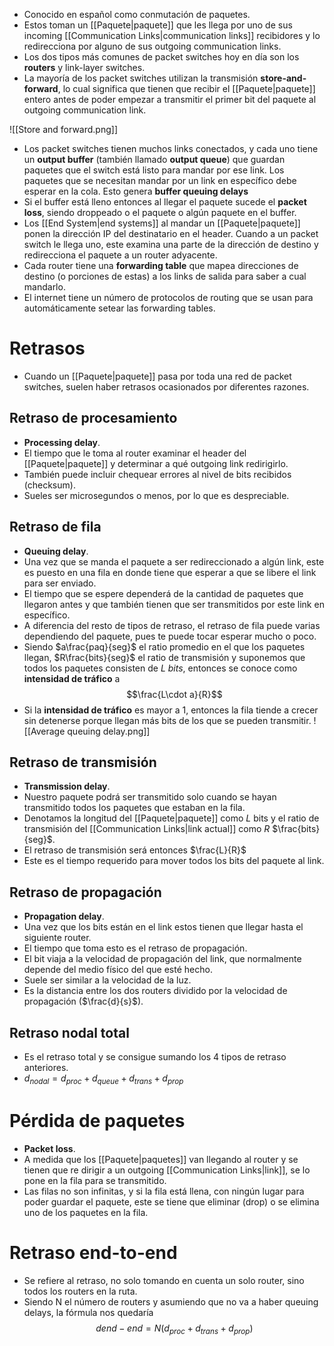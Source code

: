 - Conocido en español como conmutación de paquetes.
- Estos toman un [[Paquete|paquete]] que les llega por uno de sus incoming [[Communication Links|communication links]] recibidores y lo redirecciona por alguno de sus outgoing communication links.
- Los dos tipos más comunes de packet switches hoy en día son los **routers** y link-layer switches.
- La mayoría de los packet switches utilizan la transmisión **store-and-forward**, lo cual significa que tienen que recibir el [[Paquete|paquete]] entero antes de poder empezar a transmitir el primer bit del paquete al outgoing communication link.

![[Store and forward.png]]

- Los packet switches tienen muchos links conectados, y cada uno tiene un **output buffer** (también llamado **output queue**) que guardan paquetes que el switch está listo para mandar por ese link. Los paquetes que se necesitan mandar por un link en específico debe esperar en la cola. Esto genera **buffer queuing delays** 
- Si el buffer está lleno entonces al llegar el paquete sucede el **packet loss**, siendo droppeado o el paquete o algún paquete en el buffer.
- Los [[End System|end systems]] al mandar un [[Paquete|paquete]] ponen la dirección IP del destinatario en el header. Cuando a un packet switch le llega uno, este examina una parte de la dirección de destino y redirecciona el paquete a un router adyacente.
- Cada router tiene una **forwarding table** que mapea direcciones de destino (o porciones de estas) a los links de salida para saber a cual mandarlo.
- El internet tiene un número de protocolos de routing que se usan para automáticamente setear las forwarding tables.

# Retrasos

- Cuando un [[Paquete|paquete]] pasa por toda una red de packet switches, suelen haber retrasos ocasionados por diferentes razones.

## Retraso de procesamiento

- **Processing delay**.
- El tiempo que le toma al router examinar el header del [[Paquete|paquete]] y determinar a qué outgoing link redirigirlo.
- También puede incluir chequear errores al nivel de bits recibidos (checksum).
- Sueles ser microsegundos o menos, por lo que es despreciable.

## Retraso de fila

- **Queuing delay**.
- Una vez que se manda el paquete a ser redireccionado a algún link, este es puesto en una fila en donde tiene que esperar a que se libere el link para ser enviado.
- El tiempo que se espere dependerá de la cantidad de paquetes que llegaron antes y que también tienen que ser transmitidos por este link en específico.
- A diferencia del resto de tipos de retraso, el retraso de fila puede varias dependiendo del paquete, pues te puede tocar esperar mucho o poco.
- Siendo $a\frac{paq}{seg}$ el ratio promedio en el que los paquetes llegan, $R\frac{bits}{seg}$ el ratio de transmisión y suponemos que todos los paquetes consisten de $L\ bits$, entonces se conoce como **intensidad de tráfico** a $$\frac{L\cdot a}{R}$$
- Si la **intensidad de tráfico** es mayor a 1, entonces la fila tiende a crecer sin detenerse porque llegan más bits de los que se pueden transmitir.
![[Average queuing delay.png]]
## Retraso de transmisión

- **Transmission delay**.
- Nuestro paquete podrá ser transmitido solo cuando se hayan transmitido todos los paquetes que estaban en la fila.
- Denotamos la longitud del [[Paquete|paquete]] como *L* bits y el ratio de transmisión del [[Communication Links|link actual]] como *R* $\frac{bits}{seg}$.
- El retraso de transmisión será entonces $\frac{L}{R}$
- Este es el tiempo requerido para mover todos los bits del paquete al link.

## Retraso de propagación

- **Propagation delay**.
- Una vez que los bits están en el link estos tienen que llegar hasta el siguiente router.
- El tiempo que toma esto es el retraso de propagación.
- El bit viaja a la velocidad de propagación del link, que normalmente depende del medio físico del que esté hecho.
- Suele ser similar a la velocidad de la luz.
- Es la distancia entre los dos routers dividido por la velocidad de propagación ($\frac{d}{s}$).

## Retraso nodal total

- Es el retraso total y se consigue sumando los 4 tipos de retraso anteriores. 
- $d_{nodal} = d_{proc} + d_{queue} + d_{trans} + d_{prop}$

# Pérdida de paquetes

- **Packet loss**.
- A medida que los [[Paquete|paquetes]] van llegando al router y se tienen que re dirigir a un outgoing [[Communication Links|link]], se lo pone en la fila para se transmitido. 
- Las filas no son infinitas, y si la fila está llena, con ningún lugar para poder guardar el paquete, este se tiene que eliminar (drop) o se elimina uno de los paquetes en la fila.

# Retraso end-to-end

- Se refiere al retraso, no solo tomando en cuenta un solo router, sino todos los routers en la ruta.
- Siendo N el número de routers y asumiendo que no va a haber queuing delays, la fórmula nos quedaría $$dend-end = N(d_{proc} + d_{trans} + d_{prop})$$